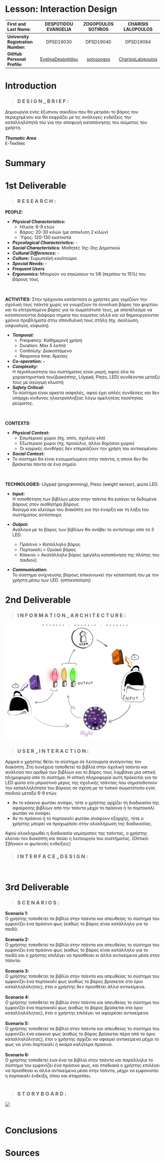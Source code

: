 # Lesson: Interaction Design

|**First and Last Name:** | DESPOTIDOU EVANGELIA | ZOGOPOULOS SOTIRIOS | CHARISIS LALOPOULOS |
| :----- | :--------: | :--------------------: | :---------------: |
|**University Registration Number:** | DPSD19030 | DPSD19040 | DPSD19064 |
|**GitHub Personal Profile:** | [EvelinaDespotidou](https://github.com/Evedes01) | [sotoszogos](https://github.com/sotoszogos) | [CharisisLalopoulos](https://github.com/CharisisLalopoulos)



# Introduction 
>### D E S I G N _ B R I E F :
Δημιουργία ενός έξυπνου σακιδίου που θα μετράει το βάρος του περιεχομένου και θα εκφράζει με τις ανάλογες ενδείξεις την καταλληλότητά του για την αποφυγή καταπόνησης του σώματος του χρήστη.
<br><br>
***Thematic Area***
<br>E-Textiles

# Summary

# 1st Deliverable
>### R E S E A R C H :
**PEOPLE:** 
- ***Physical Characteristics:***
  - Ηλικία: 6-9 ετών
  - Βάρος: 20-30 κιλών (με απόκλιση 2 κιλών)
  - Ύψος: 120-130 εκατοστά
- ***Psycological Characteristics:*** -
- ***Social Characteristics:*** Μαθητές 1ης-3ης Δημοτικού
- ***Cultural Differences:*** -
- ***Culture:*** Ευρωπαϊκή κουλτούρα
- ***Special Needs:*** -
- ***Frequent Users***
- ***Ergonomics:*** Μπορούν να σηκώσουν το 1/6 (περίπου το 15%) του βάρους τους

<br><br>
**ACTIVITIES:** Στην τρέχουσα κατάσταση οι χρήστες μας γεμίζουν την σχολική τους τσάντα χωρίς να γνωρίζουν το συνολικό βάρος του φορτίου και το επιτρεπόμενο βάρος για το σωματότυπό τους, με αποτέλεσμα να καταπονούνται διάφορα σημεία του σώματος αλλά και να δημιουργούνται χρόνια προβλήματα στην σπονδυλική τους στήλη (πχ. σκολίωση, οσφυαλγία, κύφωση). 
- ***Temporal:***
  - Frequency: *Καθημερινή χρήση*
  - Duration: *Max 5 λεπτά*
  - Continiuty: *Διακοπτόμενο*
  - Responce time: *Άμεσος*
- ***Co-operation: -***
- ***Complexity:***
<br>Η περιπλοκότητα του συστήματος είναι μικρή, αφού όλα τα χαρακτηριστικά του(Διακόπτης, Lilypad, Piezo, LED) συνδέονται μεταξύ τους με αγώγιμη κλωστή 
- ***Safety Critical:***
<br>Το σύστημα είναι αρκετά ασφαλές, αφού έχει απλές συνδέσεις και δεν υπάρχει κίνδυνος ηλεκτροπληξίας λόγω αμελητέας ποσότητας ρεύματος.

<br><br>
**CONTEXTS:**
- ***Physical Context:***
  - Εσωτερικοί χώροι (πχ. σπίτι, σχολείο κλπ)
  - Εξωτερικοί χώροι (πχ. προαύλιο, άλλοι δημόσιοι χώροι)
  - Οι καιρικές συνθήκες δεν επηρεάζουν την χρήση του αντικειμένου
 - ***Social Context:***
  - Το σύστημα θα είναι ενσωματωμένο στην τσάντα, η οποία δεν θα βρίσκεται πάντα σε ένα σημείο 

<br><br>
**TECHNOLOGIES:** Lilypad (programming), Piezo (weight sensor), φώτα LED.
- ***Input:***
<br>Η τοποθέτηση των βιβλίων μέσα στην τσάντα θα εισάγει τα δεδομένα βάρους στον αισθητήρα βάρους
<br>Άνοιγμα και κλείσιμο του διακόπτη για την έναρξη και τη λήξη του συστήματος αντίστοιχα.

- ***Output:***
<br>Ανάλογα με το βάρος των βιβλίων θα ανάβει το αντίστοιχο από τα 3 LED.
  - Πράσινο    >  Κατάλληλο βάρος
  - Πορτοκαλί  >  Οριακό βάρος
  - Κόκκινο    >  Ακατάλληλο βάρος (μεγάλη καταπόνηση της πλάτης του παιδιού)

- ***Communication:***
<br>Το σύστημα ανίχνευσης βάρους επικοινωνεί την καταστασή του με τον χρήστη μέσω των LED. (οπτικοποίηση)

# 2nd Deliverable
>### I N F O R M A T I O N _ A R C H I T E C T U R E :
![](image1.png)
>### U S E R _ I N T E R A C T I O N :
Αρχικά ο χρήστης θέτει το σύστημα σε λειτουργία ανοίγοντας τον διακόπτη. Στη συνέχεια τοποθετεί τα βιβλία στην σχολική τσάντα και ανάλογα τον αριθμό των βιβλίων και το βάρος τους λαμβάνει μία οπτική πληροφορία από το σύστημα. Η οπτική πληροφορία αυτή πρόκειται για τα LED φώτα στο μπροστινό μέρος της σχολικής τσάντας που σηματοδοτούν την καταλληλότητα του βάρους σε σχέση με το τυπικό σωματότυπο ενός παιδιού μεταξύ 6-9 ετών.
- Αν το κόκκινο φωτάκι ανάψει, τότε ο χρήστης αρχίζει τη διαδικασία της αφαίρεσης βιβλίων από την τσάντα μέχρι το πράσινο ή το πορτοκαλί φωτάκι να ανάψει.
- Αν το πράσινο ή το πορτοκαλί φωτάκι ανάψουν εξαρχής, τότε ο χρήστης μπορεί να προχωρήσει στην ολοκλήρωση της διαδικασίας. 

Αφού ολοκληρωθέι η διαδικασία γεμίσματος της τσάντας, ο χρήστης κλείνει τον διακόπτη και παύει η λειτουργία του συστήματος. (Οπτικά: Σβήνουν οι φωτεινές ενδείξεις)

>### I N T E R F A C E _ D E S I G N :
<br>


# 3rd Deliverable 
>### S C E N A R I O S :

**Scenario 1:**
<br>
Ο χρήστης τοποθετεί τα βιβλία στην τσάντα και απευθείας το σύστημα του εμφανίζει ένα πράσινο φως (καθώς το βάρος είναι κατάλληλο για το παιδί).
<br>
<br>
**Scenario 2:**
<br>
Ο χρήστης τοποθετεί τα βιβλία στην τσάντα και απευθείας το σύστημα του εμφανίζει ένα πράσινο φως (καθώς το βάρος είναι κατάλληλο για το παιδί) και ο χρήστης επιλέγει να προσθέσει κι άλλα αντικείμενα μέσα στην τσάντα.
<br>
<br>
**Scenario 3:**
<br>
Ο χρήστης τοποθετεί τα βιβλία στην τσάντα και απευθείας το σύστημα του εμφανίζει ένα πορτοκαλί φως (καθώς το βάρος βρίσκεται στο όριο καταλληλόλητας), έτσι ο χρήστης δεν προσθέτει άλλα αντικείμενα.
<br>
<br>
**Scenario 4:**
<br>
Ο χρήστης τοποθετεί τα βιβλία στην τσάντα και απευθείας το σύστημα του εμφανίζει ένα πορτοκαλί φως (καθώς το βάρος βρίσκεται στο όριο καταλληλόλητας), έτσι ο χρήστης επιλέγει να αφαιρέσει αντικείμενα.
<br>
<br>
**Scenario 5:**
<br>
Ο χρήστης τοποθετεί τα βιβλία στην τσάντα και απευθείας το σύστημα του εμφανίζει ένα κόκκινο φως (καθώς το βάρος βρίσκεται πέρα από το όριο καταλληλόλητας), έτσι ο χρήστης αρχίζει να αφαιρεί αντικείμενα μέχρι το φως να γίνει πορτοκαλί ή ακόμα καλύτερα πράσινο.
<br>
<br>
**Scenario 6:**
<br>
Ο χρήστης τοποθετεί ένα-ένα τα βιβλία στην τσάντα και παράλληλα το σύστημα του εμφανίζει ένα πράσινο φως, και σταδιακά ο χρήστης επιλέγει να προσθέσει κι άλλα αντικείμενα μέσα στην τσάντα, μέχρι να εμφανιστεί η πορτοκαλί ένδειξη, όπου και σταματάει.
<br><br>
>### S T O R Y B O A R D :
![](STORYBOARD.png)
<br><br>

# Conclusions


# Sources
